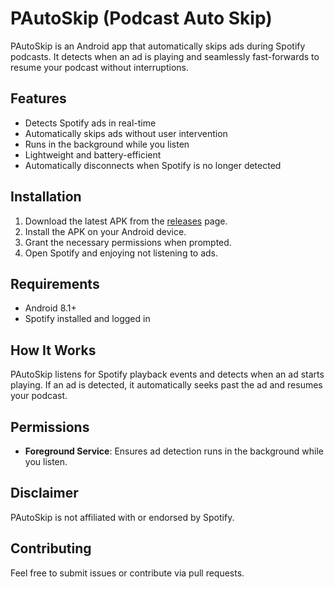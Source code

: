 # PAutoSkip (Podcast Auto Skip)

PAutoSkip is an Android app that automatically skips ads during Spotify podcasts. It detects when an ad is playing and seamlessly fast-forwards to resume your podcast without interruptions.

## Features

- Detects Spotify ads in real-time
- Automatically skips ads without user intervention
- Runs in the background while you listen
- Lightweight and battery-efficient
- Automatically disconnects when Spotify is no longer detected

## Installation

1. Download the latest APK from the [releases](#) page.
2. Install the APK on your Android device.
3. Grant the necessary permissions when prompted.
4. Open Spotify and enjoying not listening to ads.

## Requirements

- Android 8.1+
- Spotify installed and logged in

## How It Works

PAutoSkip listens for Spotify playback events and detects when an ad starts playing. If an ad is detected, it automatically seeks past the ad and resumes your podcast.

## Permissions

- **Foreground Service**: Ensures ad detection runs in the background while you listen.

## Disclaimer

PAutoSkip is not affiliated with or endorsed by Spotify.

## Contributing

Feel free to submit issues or contribute via pull requests.
